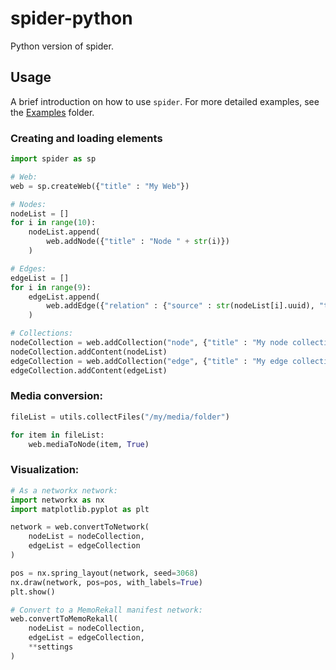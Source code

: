 # spider-python
Python version of spider.

## Usage

A brief introduction on how to use `spider`. For more detailed examples, see the [Examples](/Examples/) folder.

### Creating and loading elements

```python
import spider as sp

# Web:
web = sp.createWeb({"title" : "My Web"})

# Nodes:
nodeList = []
for i in range(10):
    nodeList.append(
        web.addNode({"title" : "Node " + str(i)})
    )

# Edges:
edgeList = []
for i in range(9):
    edgeList.append(
        web.addEdge({"relation" : {"source" : str(nodeList[i].uuid), "target" : str(nodeList[i + 1].uuid)}})
    )

# Collections:
nodeCollection = web.addCollection("node", {"title" : "My node collection"})
nodeCollection.addContent(nodeList)
edgeCollection = web.addCollection("edge", {"title" : "My edge collection"})
edgeCollection.addContent(edgeList)
```

### Media conversion:

```python
fileList = utils.collectFiles("/my/media/folder")

for item in fileList:
    web.mediaToNode(item, True)
```

### Visualization:

```python
# As a networkx network:
import networkx as nx
import matplotlib.pyplot as plt

network = web.convertToNetwork(
    nodeList = nodeCollection,
    edgeList = edgeCollection
)

pos = nx.spring_layout(network, seed=3068)
nx.draw(network, pos=pos, with_labels=True)
plt.show()

# Convert to a MemoRekall manifest network:
web.convertToMemoRekall(
    nodeList = nodeCollection,
    edgeList = edgeCollection,
    **settings
)
```